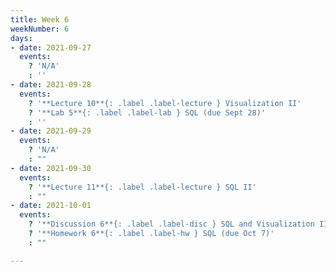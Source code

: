 ```yaml
---
title: Week 6
weekNumber: 6
days:
- date: 2021-09-27
  events:
    ? 'N/A'
    : ''
- date: 2021-09-28
  events:
    ? '**Lecture 10**{: .label .label-lecture } Visualization II'
    ? '**Lab 5**{: .label .label-lab } SQL (due Sept 28)'
    : ''
- date: 2021-09-29
  events:
    ? 'N/A'
    : ""
- date: 2021-09-30
  events:
    ? '**Lecture 11**{: .label .label-lecture } SQL II'
    : ""
- date: 2021-10-01
  events:
    ? '**Discussion 6**{: .label .label-disc } SQL and Visualization II'
    ? '**Homework 6**{: .label .label-hw } SQL (due Oct 7)'
    : ""

---
```

